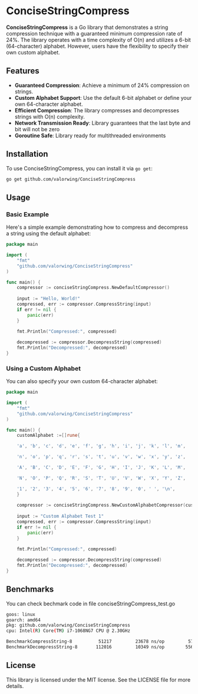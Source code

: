 
# ConciseStringCompress

**ConciseStringCompress** is a Go library that demonstrates a string compression technique with a guaranteed minimum compression rate of 24%. The library operates with a time complexity of O(n) and utilizes a 6-bit (64-character) alphabet. However, users have the flexibility to specify their own custom alphabet.
## Features

-   **Guaranteed Compression**: Achieve a minimum of 24% compression on strings.
-   **Custom Alphabet Support**: Use the default 6-bit alphabet or define your own 64-character alphabet.
-   **Efficient Compression**: The library compresses and decompresses strings with O(n) complexity.
-   **Network Transmission Ready**: Library guarantees that the last byte and bit will not be zero
-   **Goroutine Safe**: Library ready for multithreaded environments
## Installation
To use ConciseStringCompress, you can install it via `go get`:
```bash
go get github.com/valorwing/ConciseStringCompress
```
## Usage

### Basic Example

Here's a simple example demonstrating how to compress and decompress a string using the default alphabet:

```go
package main

import (
    "fmt"
    "github.com/valorwing/ConciseStringCompress"
)

func main() {
    compressor := conciseStringCompress.NewDefaultCompressor()
    
    input := "Hello, World!"
    compressed, err := compressor.CompressString(input)
    if err != nil {
        panic(err)
    }

    fmt.Println("Compressed:", compressed)
    
    decompressed := compressor.DecompressString(compressed)
    fmt.Println("Decompressed:", decompressed)
}

```
### Using a Custom Alphabet

You can also specify your own custom 64-character alphabet:
```go
package main

import (
    "fmt"
    "github.com/valorwing/ConciseStringCompress"
)

func main() {
    customAlphabet :=[]rune{

	'a', 'b', 'c', 'd', 'e', 'f', 'g', 'h', 'i', 'j', 'k', 'l', 'm',

	'n', 'o', 'p', 'q', 'r', 's', 't', 'u', 'v', 'w', 'x', 'y', 'z',

	'A', 'B', 'C', 'D', 'E', 'F', 'G', 'H', 'I', 'J', 'K', 'L', 'M',

	'N', 'O', 'P', 'Q', 'R', 'S', 'T', 'U', 'V', 'W', 'X', 'Y', 'Z',

	'1', '2', '3', '4', '5', '6', '7', '8', '9', '0', ' ', '\n',
	}
                             
    compressor := conciseStringCompress.NewCustomAlphabetCompressor(customAlphabet)
    
    input := "Custom Alphabet Test 1"
    compressed, err := compressor.CompressString(input)
    if err != nil {
        panic(err)
    }

    fmt.Println("Compressed:", compressed)
    
    decompressed := compressor.DecompressString(compressed)
    fmt.Println("Decompressed:", decompressed)
}

```
## Benchmarks
You can check  bechmark code in file conciseStringCompress_test.go

```bash
goos: linux
goarch: amd64
pkg: github.com/valorwing/ConciseStringCompress
cpu: Intel(R) Core(TM) i7-1068NG7 CPU @ 2.30GHz

BenchmarkCompressString-8     	   51217	     23678 ns/op	     576 B/op	       1 allocs/op
BenchmarkDecompressString-8   	  112016	     10349 ns/op	    5568 B/op	       2 allocs/op
```

## License

This library is licensed under the MIT license. See the LICENSE file for more details.
